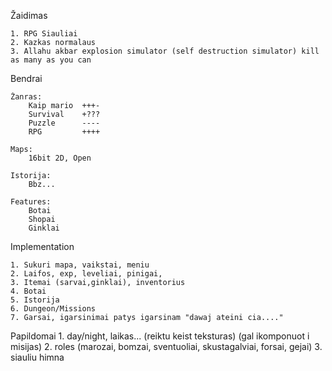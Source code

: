 Žaidimas 

	1. RPG Siauliai
	2. Kazkas normalaus
	3. Allahu akbar explosion simulator (self destruction simulator) kill as many as you can


Bendrai

	Žanras:
		Kaip mario	+++-
		Survival	+???
		Puzzle		----
		RPG			++++

	Maps:
		16bit 2D, Open

	Istorija:
		Bbz...

	Features:
		Botai
		Shopai
		Ginklai

Implementation

	1. Sukuri mapa, vaikstai, meniu
	2. Laifos, exp, leveliai, pinigai,   
	3. Itemai (sarvai,ginklai), inventorius
	4. Botai
	5. Istorija 
	6. Dungeon/Missions
	7. Garsai, igarsinimai patys igarsinam "dawaj ateini cia...."

Papildomai 
	1. day/night, laikas... (reiktu keist teksturas) (gal ikomponuot i misijas)
	2. roles (marozai, bomzai, sventuoliai, skustagalviai, forsai, gejai)
	3. siauliu himna


